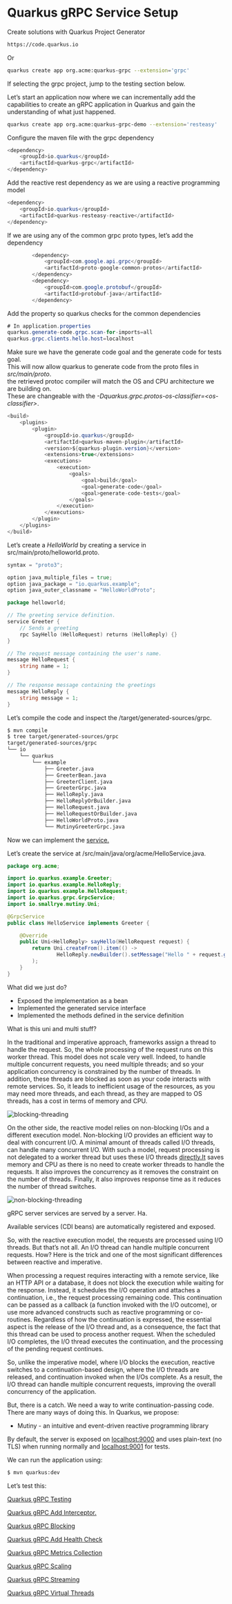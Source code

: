 # Quarkus gRPC Service Setup

Create solutions with Quarkus Project Generator 

```Bash
https://code.quarkus.io
```

Or

```Bash
quarkus create app org.acme:quarkus-grpc --extension='grpc'
```

If selecting the grpc project, jump to the testing section below.

Let’s start an application now where we can incrementally add the capabilities to create an gRPC application in Quarkus and gain the understanding of what just happened.

```Bash
quarkus create app org.acme:quarkus-grpc-demo --extension='resteasy'
```

Configure the maven file with the grpc dependency

```Java
<dependency>
    <groupId>io.quarkus</groupId>
    <artifactId>quarkus-grpc</artifactId>
</dependency>
```

Add the reactive rest dependency as we are using a reactive programming model

```Java
<dependency>
    <groupId>io.quarkus</groupId>
    <artifactId>quarkus-resteasy-reactive</artifactId>
</dependency>
```

If we are using any of the common grpc proto types, let’s add the dependency

```Java
        <dependency>
            <groupId>com.google.api.grpc</groupId>
            <artifactId>proto-google-common-protos</artifactId>
        </dependency>
        <dependency>
            <groupId>com.google.protobuf</groupId>
            <artifactId>protobuf-java</artifactId>
        </dependency>
```

Add the property so quarkus checks for the common dependencies

```Java
# In application.properties
quarkus.generate-code.grpc.scan-for-imports=all
quarkus.grpc.clients.hello.host=localhost
```

Make sure we have the generate code goal and the generate code for tests goal.  
This will now allow quarkus to generate code from the proto files in *src/main/proto*.  
the retrieved protoc compiler will match the OS and CPU architecture we are building on.  
These are changeable with the *-Dquarkus.grpc.protos-os-classifier=&lt;os-classifier&gt;*.

```Java
<build>
    <plugins>
        <plugin>
            <groupId>io.quarkus</groupId>
            <artifactId>quarkus-maven-plugin</artifactId>
            <version>${quarkus-plugin.version}</version>
            <extensions>true</extensions>
            <executions>
                <execution>
                    <goals>
                        <goal>build</goal>
                        <goal>generate-code</goal>
                        <goal>generate-code-tests</goal>
                    </goals>
                </execution>
            </executions>
        </plugin>
    </plugins>
</build>
```

Let’s create a *HelloWorld* by creating a service in src/main/proto/helloworld.proto.

```Go
syntax = "proto3";

option java_multiple_files = true;
option java_package = "io.quarkus.example";
option java_outer_classname = "HelloWorldProto";

package helloworld;

// The greeting service definition.
service Greeter {
    // Sends a greeting
    rpc SayHello (HelloRequest) returns (HelloReply) {}
}

// The request message containing the user's name.
message HelloRequest {
    string name = 1;
}

// The response message containing the greetings
message HelloReply {
    string message = 1;
}
```

Let’s compile the code and inspect the /target/generated-sources/grpc.

```Bash
$ mvn compile
$ tree target/generated-sources/grpc
target/generated-sources/grpc
└── io
    └── quarkus
        └── example
            ├── Greeter.java
            ├── GreeterBean.java
            ├── GreeterClient.java
            ├── GreeterGrpc.java
            ├── HelloReply.java
            ├── HelloReplyOrBuilder.java
            ├── HelloRequest.java
            ├── HelloRequestOrBuilder.java
            ├── HelloWorldProto.java
            └── MutinyGreeterGrpc.java
```

Now we can implement the [service.](http://service.it)

Let’s create the service at /src/main/java/org/acme/HelloService.java.

```Java
package org.acme;

import io.quarkus.example.Greeter;
import io.quarkus.example.HelloReply;
import io.quarkus.example.HelloRequest;
import io.quarkus.grpc.GrpcService;
import io.smallrye.mutiny.Uni;

@GrpcService 
public class HelloService implements Greeter {  

    @Override
    public Uni<HelloReply> sayHello(HelloRequest request) { 
        return Uni.createFrom().item(() ->
                HelloReply.newBuilder().setMessage("Hello " + request.getName()).build()
        );
    }
}
```

What did we just do?

- Exposed the implementation as a bean
- Implemented the generated service interface
- Implemented the methods defined in the service definition

What is this uni and multi stuff?

In the traditional and imperative approach, frameworks assign a thread to handle the request. So, the whole processing of the request runs on this worker thread. This model does not scale very well. Indeed, to handle multiple concurrent requests, you need multiple threads; and so your application concurrency is constrained by the number of threads. In addition, these threads are blocked as soon as your code interacts with remote services. So, it leads to inefficient usage of the resources, as you may need more threads, and each thread, as they are mapped to OS threads, has a cost in terms of memory and CPU.

![blocking-threading](./threading-1.png)

On the other side, the reactive model relies on non-blocking I/Os and a different execution model. Non-blocking I/O provides an efficient way to deal with concurrent I/O. A minimal amount of threads called I/O threads, can handle many concurrent I/O. With such a model, request processing is not delegated to a worker thread but uses these I/O threads [directly.It](http://directly.it/) saves memory and CPU as there is no need to create worker threads to handle the requests. It also improves the concurrency as it removes the constraint on the number of threads. Finally, it also improves response time as it reduces the number of thread switches.

![non-blocking-threading](./threading-2.png)

gRPC server services are served by a server.  Ha.

Available services (CDI beans) are automatically registered and exposed.

So, with the reactive execution model, the requests are processed using I/O threads.
But that’s not all.
An I/O thread can handle multiple concurrent requests.
How? Here is the trick and one of the most significant differences between reactive and imperative.

When processing a request requires interacting with a remote service,  like an HTTP API or a database, it does not block the execution while waiting for the response.
Instead, it schedules the I/O operation and attaches a continuation, i.e., the request processing remaining code.
This continuation can be passed as a callback (a function invoked with the I/O outcome), or use more advanced constructs such as reactive programming or co-routines.
Regardless of how the continuation is expressed, the essential aspect is the release of the I/O thread and, as a consequence, the fact that this thread can be used to process another request.
When the scheduled I/O completes, the I/O thread executes the continuation, and the processing of the pending request continues.

So, unlike the imperative model, where I/O blocks the execution, reactive switches to a continuation-based design, where the I/O threads are released, and continuation invoked when the I/Os complete.
As a result, the I/O thread can handle multiple concurrent requests, improving the overall concurrency of the application.

But, there is a catch.
We need a way to write continuation-passing code.
There are many ways of doing this.
In Quarkus, we propose:

- Mutiny - an intuitive and event-driven reactive programming library

By default, the server is exposed on [localhost:9000](http://localhost:9000) and uses plain-text (no TLS) when running normally and [localhost:9001](http://localhost:9001) for tests.

We can run the application using:

```Bash
$ mvn quarkus:dev
```

Let’s test this:

[Quarkus gRPC Testing](quarkus-grpc-testing.md)

[Quarkus gRPC Add Interceptor. ](quarkus-grpc-interceptor.md)

[Quarkus gRPC Blocking](quarkus-grpc-blocking.md)

[Quarkus gRPC Add Health Check](quarkus-grpc-health-check.md)

[Quarkus gRPC Metrics Collection](quarkus-grpc-metrics-collection.md)

[Quarkus gRPC Scaling](quarkus-grpc-scaling.md)

[Quarkus gRPC Streaming](quarkus-grpc-streaming.md)

[Quarkus gRPC Virtual Threads](quarkus-grpc-virtual-threads.md)